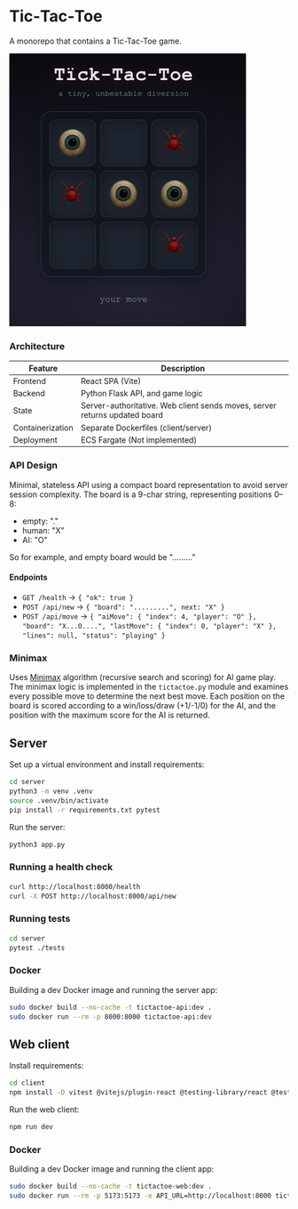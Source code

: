 # Tic‑Tac‑Toe

A monorepo that contains a Tic-Tac-Toe game.

![Tic-Tac-Toe Screenshot](ticktactoe.png)

### Architecture

| Feature          | Description |
|------------------|------------------|
| Frontend         | React SPA (Vite) |
| Backend          | Python Flask API, and game logic |
| State            | Server-authoritative. Web client sends moves, server returns updated board |
| Containerization  | Separate Dockerfiles (client/server) |
| Deployment       | ECS Fargate (Not implemented) |

### API Design

Minimal, stateless API using a compact board representation to avoid server
session complexity. The board is a 9-char string, representing positions 0–8:

- empty: "."
- human: "X"
- AI: "O"

So for example, and empty board would be "........."

#### Endpoints

- `GET /health` -> `{ "ok": true }`
- `POST /api/new` -> `{ "board": ".........", next: "X" }`
- `POST /api/move` -> `{
    "aiMove": {
        "index": 4,
        "player": "O"
    },
    "board": "X...O....",
    "lastMove": {
        "index": 0,
        "player": "X"
    },
    "lines": null,
    "status": "playing"
}`

### Minimax

Uses [Minimax](https://en.wikipedia.org/wiki/Minimax#Combinatorial_game_theory)
algorithm (recursive search and scoring) for AI game play. The minimax logic is
implemented in the `tictactoe.py` module and examines every possible move to
determine the next best move. Each position on the board is scored according to a
win/loss/draw (+1/-1/0) for the AI, and the position with the maximum score for
the AI is returned.

## Server

Set up a virtual environment and install requirements:

```bash
cd server
python3 -m venv .venv
source .venv/bin/activate
pip install -r requirements.txt pytest
```

Run the server:

```bash
python3 app.py
```

### Running a health check

```bash
curl http://localhost:8000/health
curl -X POST http://localhost:8000/api/new
```

### Running tests

```bash
cd server
pytest ./tests
```

### Docker

Building a dev Docker image and running the server app:

```bash
sudo docker build --no-cache -t tictactoe-api:dev .
sudo docker run --rm -p 8000:8000 tictactoe-api:dev
```

## Web client

Install requirements:

```bash
cd client
npm install -D vitest @vitejs/plugin-react @testing-library/react @testing-library/jest-dom
```

Run the web client:

```bash
npm run dev
```

### Docker

Building a dev Docker image and running the client app:

```bash
sudo docker build --no-cache -t tictactoe-web:dev .
sudo docker run --rm -p 5173:5173 -e API_URL=http://localhost:8000 tictactoe-web:dev
```